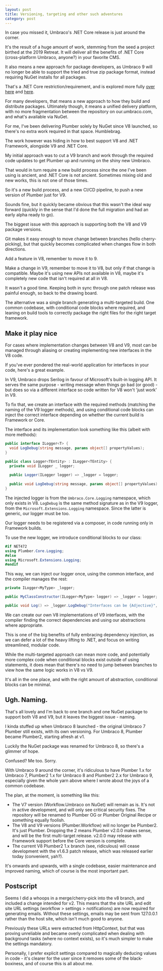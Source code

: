 ```yaml
---
layout: post
title: Versioning, targeting and other such adventures
category: post
---
```


In case you missed it, Umbraco's .NET Core release is just around the corner.

It's the result of a huge amount of work, stemming from the seed a project birthed at the 2019 Retreat. It will deliver all the benefits of .NET Core (cross-platform Umbraco, anyone?) in your favorite CMS.

It also means a new approach for package developers, as Umbraco 9 will no longer be able to support the tried and true zip package format, instead requiring NuGet installs for all packages.

That's a .NET Core restriction/requirement, and is explored more fully [over here](https://github.com/umbraco/Umbraco-CMS/discussions/10411) and [here](https://umbraco.com/blog/packages-in-umbraco-9-via-nuget/).

For many developers, that means a new approach to how they build and distribute packages. Ultimately though, it means a unified delivery platform, with no more fragmentation between the repository on our.umbraco.com, and what's available via NuGet.

For me, I've been delivering Plumber solely by NuGet since V8 launched, so there's no extra work required in that space. Humblebrag.

The work however was hiding in how to best support V8 and .NET Framework, alongside V9 and .NET Core.

My initial approach was to cut a V9 branch and work through the required code updates to get Plumber up and running on the shiny new Umbraco.

That would in turn require a new build process since the one I've been using is ancient, and .NET Core is not ancient. Sometimes mixing old and new works, this is not one of those times.

So it's a new build process, and a new CI/CD pipeline, to push a new version of Plumber just for V9.

Sounds fine, but it quickly became obvious that this wasn't the ideal way forward (quickly in the sense that I'd done the full migration and had an early alpha ready to go).

The biggest issue with this approach is supporting both the V8 and V9 package versions.

Git makes it easy enough to move change between branches (hello cherry-picking), but that quickly becomes complicated when changes flow in both directions. 

Add a feature in V8, remember to move it to 9.

Make a change in V9, remember to move it to V8, but only if that change is compatible. Maybe it's using new APIs not available in V8, maybe it's completely new code that isn't required at all in V8.

It wasn't a good time. Keeping both in sync through one patch release was painful enough, so back to the drawing board.

The alternative was a single branch generating a multi-targeted build. One common codebase, with conditional code blocks where required, and leaning on build tools to correctly package the right files for the right target framework.

## Make it play nice ##
For cases where implementation changes between V8 and V9, most can be managed through aliasing or creating implementing new interfaces in the V8 code.

If you've ever pondered the real-world application for interfaces in your code, here's a great example.

In V9, Umbraco drops Serilog in favour of Microsoft's built-in logging API. It serves the same purpose - writing message when things go bad (or good) - but does so via a different interface so code written for V8 won't 'just work' in V9.

To fix that, we create an interface with the required methods (matching the naming of the V9 logger methods), and using conditional code blocks can inject the correct interface depending on whether the current build is Framework or Core.

The interface and its implementation look something like this (albeit with more methods):

```csharp
public interface ILogger<T> {
  void LogDebug(string message, params object[] propertyValues);
}

public class Logger<TEntity> : ILogger<TEntity> {
  private void ILogger _ logger;
  
  public Logger(ILogger logger) => _logger = logger;
  
  public void LogDebug(string message, params object[] propertyValues) => _logger.Debug(typeof(TEntity), message, values);
}
```

The injected logger is from the `Umbraco.Core.Logging` namespace, which only exists in V8. `LogDebug` is the same method signature as in the V9 logger, from the `Microsoft.Extensions.Logging` namespace. Since the latter is generic, our logger must be too.

Our logger needs to be registered via a composer, in code running only in Framework builds.

To use the new logger, we introduce conditional blocks to our class:

```csharp
#if NET472
using Plumber.Core.Logging;
#else
using Microsoft.Extensions.Logging;
#endif
```

This way, we can inject our logger once, using the common interface, and the compiler manages the rest:

```csharp
private ILogger<MyType> _logger;

public MyClassConstructor(ILogger<MyType> logger) => _logger = logger;

public void Log() => _logger.LogDebug("Interfaces can be {Adjective}", "useful"); 
```

We can create our own V8 implementations of V9 interfaces, with the compiler finding the correct dependencies and using our abstractions where appropriate.

This is one of the big benefits of fully embracing dependency injection, as we can defer a lot of the heavy lifting to .NET, and focus on writing streamlined, modular code.

While the multi-targeted approach can mean more code, and potentially more complex code when conditional blocks exist outside of using statements, it does mean that there's no need to jump between branches to view how the same logic works in V8 vs V9. 

It's all in the one place, and with the right amount of abstraction, conditional blocks can be minimal.

## Ugh. Naming. ##
That's all lovely and I'm back to one branch and one NuGet package to support both V8 and V9, but it leaves the biggest issue - naming.

I kinda stuffed up when Umbraco 8 launched - the original Umbraco 7 Plumber still exists, with its own versioning. For Umbraco 8, Plumber became Plumber2, starting afresh at v1.

Luckily the NuGet package was renamed for Umbraco 8, so there's a glimmer of hope.

Confused? Me too. Sorry.

With Umbraco 9 around the corner, it's ridiculous to have Plumber 1.x for Umbraco 7, Plumber2 1.x for Umbraco 8 and Plumber2 2.x for Umbraco 9, especially given the whole yarn above where I wrote about the joys of a common codebase.

The plan, at the moment, is something like this:

- The V7 version (Workflow.Umbraco on NuGet) will remain as is. It's not in active development, and will only see critical security fixes. The repository will be renamed to Plumber OG or Plumber Original Recipe or something equally foolish.
- The V8 and V9 versions (Plumber.Workflow) will no longer be Plumber2. It's just Plumber. Dropping the 2 means Plumber v2.0.0 makes sense, and will be the first multi-target release. v2.0.0 may release with Framework support before the Core version is complete.
- The current V8 Plumber2 1.x branch (see, ridiculous) will cease development with the v1.6.3 patch release, which was released earlier today (convenient, yah?).

It's onwards and upwards, with a single codebase, easier maintenance and improved naming, which of course is the most important part.

## Postscript ##
Seems I did a whoops in a merge/cherry-pick into the v8 branch, and included a change intended for v2. This means that the site URL and edit site URL settings (workflow > settings > notifications) are now required for generating emails. Without these settings, emails may be sent from 127.0.0.1 rather than the host site, which isn't much good to anyone.

Previously these URLs were extracted from HttpContext, but that was proving unreliable and became overly complicated when dealing with background tasks (where no context exists), so it's much simpler to make the settings mandatory.

Personally, I prefer explicit settings compared to magically deducing values in code - it's clearer for the user since it removes some of the black-boxiness, and of course this is all about me.
